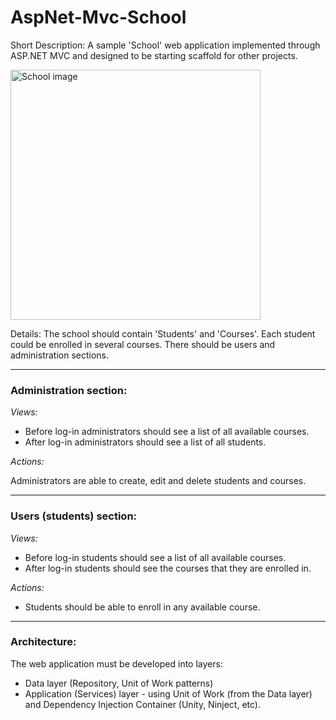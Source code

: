 AspNet-Mvc-School
=================

Short Description: A sample 'School' web application implemented through ASP.NET MVC and designed to be starting scaffold for other projects.

<img src="https://raw.githubusercontent.com/encounter12/AspNet-Mvc-School/master/school-image.jpg" width="400" alt="School image" />


Details: The school should contain 'Students' and 'Courses'. Each student could be enrolled in several courses. There should be users and administration sections. 

---
### Administration section: 

*Views:*

* Before log-in administrators should see a list of all available courses.
* After log-in administrators should see a list of all students.

*Actions:*

Administrators are able to create, edit and delete students and courses.

---
### Users (students) section: 

*Views:*

*  Before log-in students should see a list of all available courses.
*  After log-in students should see the courses that they are enrolled in.

*Actions:*

* Students should be able to enroll in any available course.

---

### Architecture:

The web application must be developed into layers: 

* Data layer (Repository, Unit of Work patterns)
* Application (Services) layer - using Unit of Work (from the Data layer) and Dependency Injection Container (Unity, Ninject, etc).

